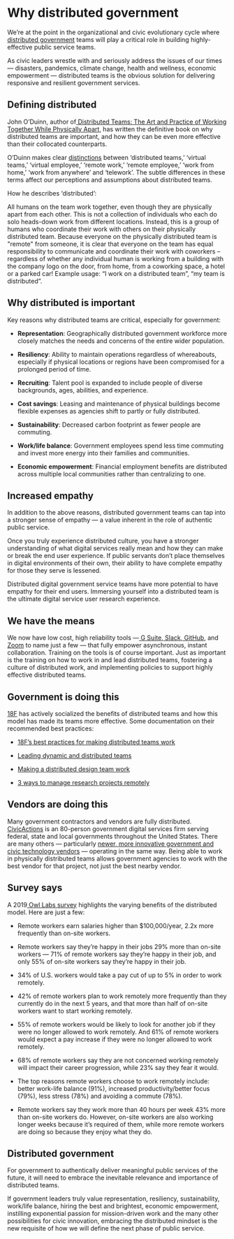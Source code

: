 # Why distributed government

We’re at the point in the organizational and civic evolutionary cycle where [distributed government](https://distributedgov.org) teams will play a critical role in building highly-effective public service teams.

As civic leaders wrestle with and seriously address the issues of our times — disasters, pandemics, climate change, health and wellness, economic empowerment — distributed teams is the obvious solution for delivering responsive and resilient government services.

## Defining distributed

John O’Duinn, author of[ Distributed Teams: The Art and Practice of Working Together While Physically Apart](https://www.amazon.com/dp/1732254907/ref=cm_sw_su_dp), has written the definitive book on why distributed teams are important, and how they can be even more effective than their collocated counterparts.

O’Duinn makes clear [distinctions](https://oduinn.com/2020/02/25/distributed-team-vs-remote-work-and-work-from-home/) between ‘distributed teams,’ ‘virtual teams,’ ‘virtual employee,’ ‘remote work,’ ‘remote employee,’ ‘work from home,’ ‘work from anywhere’ and ‘telework’. The subtle differences in these terms affect our perceptions and assumptions about distributed teams.

How he describes ‘distributed’:

All humans on the team work together, even though they are physically apart from each other. This is not a collection of individuals who each do solo heads-down work from different locations. Instead, this is a group of humans who coordinate their work with others on their physically distributed team. Because everyone on the physically distributed team is "remote" from someone, it is clear that everyone on the team has equal responsibility to communicate and coordinate their work with coworkers – regardless of whether any individual human is working from a building with the company logo on the door, from home, from a coworking space, a hotel or a parked car! Example usage: “I work on a distributed team”, “my team is distributed”.

## Why distributed is important

Key reasons why distributed teams are critical, especially for government:

* **Representation**: Geographically distributed government workforce more closely matches the needs and concerns of the entire wider population.

* **Resiliency**: Ability to maintain operations regardless of whereabouts, especially if physical locations or regions have been compromised for a prolonged period of time.

* **Recruiting**: Talent pool is expanded to include people of diverse backgrounds, ages, abilities, and experience.

* **Cost savings**: Leasing and maintenance of physical buildings become flexible expenses as agencies shift to partly or fully distributed. 

* **Sustainability**: Decreased carbon footprint as fewer people are commuting. 

* **Work/life balance**: Government employees spend less time commuting and invest more energy into their families and communities.

* **Economic empowerment**: Financial employment benefits are distributed across multiple local communities rather than centralizing to one.

## Increased empathy

In addition to the above reasons, distributed government teams can tap into a stronger sense of empathy — a value inherent in the role of authentic public service.

Once you truly experience distributed culture, you have a stronger understanding of what digital services really mean and how they can make or break the end user experience. If public servants don’t place themselves in digital environments of their own, their ability to have complete empathy for those they serve is lessened.

Distributed digital government service teams have more potential to have empathy for their end users. Immersing yourself into a distributed team is the ultimate digital service user research experience.

## We have the means

We now have low cost, high reliability tools —[ G Suite](https://gsuite.google.com/),[ Slack](https://slack.com/),[ GitHub](https://github.com/), and[ Zoom](https://zoom.us/) to name just a few — that fully empower asynchronous, instant collaboration. Training on the tools is of course important. Just as important is the training on how to work in and lead distributed teams, fostering a culture of distributed work, and implementing policies to support highly effective distributed teams.

## Government is doing this

[18F](https://18f.gsa.gov/) has actively socialized the benefits of distributed teams and how this model has made its teams more effective. Some documentation on their recommended best practices:

* [18F’s best practices for making distributed teams work](https://18f.gsa.gov/2015/10/15/best-practices-for-distributed-teams/)

* [Leading dynamic and distributed teams](https://product-guide.18f.gov/we-do-product-well/leading-dynamic-and-distributed-teams/)

* [Making a distributed design team work](https://18f.gsa.gov/2016/04/27/making-a-distributed-design-team-work/)

* [3 ways to manage research projects remotely](https://18f.gsa.gov/2017/09/27/three-ways-to-manage-research-projects/)

## Vendors are doing this

Many government contractors and vendors are fully distributed. [CivicActions](https://civicactions.com) is an 80-person government digital services firm serving federal, state and local governments throughout the United States. There are many others — particularly [newer, more innovative government and civic technology vendors](https://digitalservicescoalition.org) — operating in the same way. Being able to work in physically distributed teams allows government agencies to work with the best vendor for that project, not just the best nearby vendor.

## Survey says

A 2019[ Owl Labs survey](https://www.owllabs.com/blog/remote-work-statistics) highlights the varying benefits of the distributed model. Here are just a few:

* Remote workers earn salaries higher than $100,000/year, 2.2x more frequently than on-site workers.

* Remote workers say they’re happy in their jobs 29% more than on-site workers — 71% of remote workers say they’re happy in their job, and only 55% of on-site workers say they’re happy in their job.

* 34% of U.S. workers would take a pay cut of up to 5% in order to work remotely.

* 42% of remote workers plan to work remotely more frequently than they currently do in the next 5 years, and that more than half of on-site workers want to start working remotely.

* 55% of remote workers would be likely to look for another job if they were no longer allowed to work remotely. And 61% of remote workers would expect a pay increase if they were no longer allowed to work remotely.

* 68% of remote workers say they are not concerned working remotely will impact their career progression, while 23% say they fear it would.

* The top reasons remote workers choose to work remotely include: better work-life balance (91%), increased productivity/better focus (79%), less stress (78%) and avoiding a commute (78%).

* Remote workers say they work more than 40 hours per week 43% more than on-site workers do. However, on-site workers are also working longer weeks because it’s required of them, while more remote workers are doing so because they enjoy what they do.

## Distributed government

For government to authentically deliver meaningful public services of the future, it will need to embrace the inevitable relevance and importance of distributed teams.

If government leaders truly value representation, resiliency, sustainability, work/life balance, hiring the best and brightest, economic empowerment, instilling exponential passion for mission-driven work and the many other possibilities for civic innovation, embracing the distributed mindset is the new requisite of how we will define the next phase of public service.
